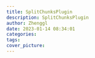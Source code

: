 ```yaml
---
title: SplitChunksPlugin
description: SplitChunksPlugin
author: Zhenggl
date: 2023-01-14 08:34:01
categories:
tags:
cover_picture:
---
```

